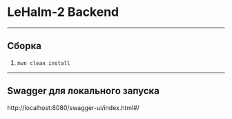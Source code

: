 # LeHaIm-2 Backend
___
## Сборка
1. ```mvn clean install```
___

## Swagger для локального запуска
http://localhost:8080/swagger-ui/index.html#/
